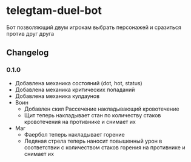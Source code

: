 # telegtam-duel-bot
Бот позволяющий двум игрокам выбрать персонажей и сразиться против друг друга
## Changelog
### 0.1.0
- Добавлена механика состояний (dot, hot, status)
- Добавлена механика критических попаданий
- Добавлена механика кулдаунов
- Воин
    - Добавлен скил Рассечение накладывающий кровотечение
    - Щит теперь накладывает стан по количеству стаков кровотечения на противнике и снимает их
- Маг
    - Фаербол теперь накладывает горение
    - Ледяная стрела теперь наносит повышенный урон в соответствии с количеством стаков горения на противнике и снимает их
